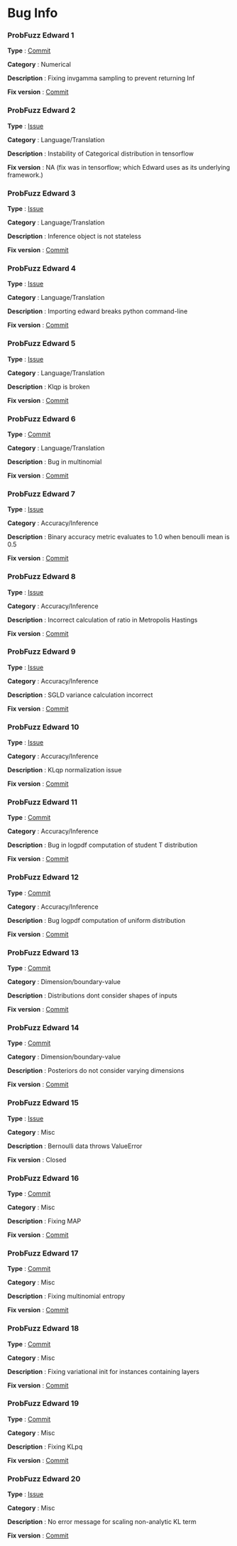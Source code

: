 # Bug Info #

### ProbFuzz Edward 1 ###

**Type** : [Commit](https://github.com/blei-lab/edward/commit/3616d41a28ccec808990b97c9c0272081463e5f5)

**Category** : Numerical

**Description** : Fixing invgamma sampling to prevent returning Inf

**Fix version** : [Commit](https://github.com/blei-lab/edward/commit/3616d41a28ccec808990b97c9c0272081463e5f5)

### ProbFuzz Edward 2 ###

**Type** : [Issue](https://github.com/blei-lab/edward/issues/724)

**Category** : Language/Translation

**Description** : Instability of Categorical distribution in tensorflow

**Fix version** : NA (fix was in tensorflow; which Edward uses as its underlying framework.)

### ProbFuzz Edward 3 ###

**Type** : [Issue](https://github.com/blei-lab/edward/issues/347)

**Category** :  Language/Translation

**Description** : Inference object is not stateless

**Fix version** : [Commit](https://github.com/blei-lab/edward/commit/10118dbd5cc5f0f93522850656b07514b0d88eee)

### ProbFuzz Edward 4

**Type** : [Issue](https://github.com/blei-lab/edward/issues/518)

**Category** : Language/Translation

**Description** : Importing edward breaks python command-line

**Fix version** : [Commit](https://github.com/blei-lab/edward/commit/e7efb88d15627839d801e3b4268ea38e570984d9)

### ProbFuzz Edward 5

**Type** : [Issue](https://github.com/blei-lab/edward/issues/376)

**Category** : Language/Translation

**Description** : Klqp is broken

**Fix version** : [Commit](https://github.com/blei-lab/edward/commit/b643111af0484035b4d44125539e2d7a72f77b03)

### ProbFuzz Edward 6
 
**Type** : [Commit](https://github.com/blei-lab/edward/commit/1feded926d197b4db0acb885d2717ed046f0960d)

**Category** : Language/Translation

**Description** : Bug in multinomial

**Fix version** : [Commit](https://github.com/blei-lab/edward/commit/1feded926d197b4db0acb885d2717ed046f0960d)

### ProbFuzz Edward 7
 
**Type** : [Issue](https://github.com/blei-lab/edward/issues/262)

**Category** : Accuracy/Inference

**Description** : Binary accuracy metric evaluates to 1.0 when benoulli mean is 0.5

**Fix version** : [Commit](https://github.com/blei-lab/edward/commit/574c70366e17529d01a4927bc05eda17a24ef495)

### ProbFuzz Edward 8
 
**Type** : [Issue](https://github.com/blei-lab/edward/issues/788)

**Category** : Accuracy/Inference

**Description** : Incorrect calculation of ratio in Metropolis Hastings

**Fix version** : [Commit](https://github.com/blei-lab/edward/commit/4d8c1f3af0db805a0653a2e749acb25b8e58df42)

### ProbFuzz Edward 9
 
**Type** : [Issue](https://github.com/blei-lab/edward/issues/722)

**Category** : Accuracy/Inference

**Description** : SGLD variance calculation incorrect

**Fix version** : [Commit](https://github.com/blei-lab/edward/commit/79f4193156e03f7721e60b8715d7e76bf638a41c)

### ProbFuzz Edward 10 
 
**Type** : [Issue](https://github.com/blei-lab/edward/issues/752)

**Category** : Accuracy/Inference

**Description** : KLqp normalization issue

**Fix version** : [Commit](https://github.com/blei-lab/edward/commit/972a9d9b90ea270a20e109a5ca7d7d3ea3f96885)

### ProbFuzz Edward 11 
 
**Type** : [Commit](https://github.com/blei-lab/edward/commit/26cabaff89e0bd559d1f8560f262418e81dea534)

**Category** : Accuracy/Inference

**Description** : Bug in logpdf computation of student T distribution

**Fix version** : [Commit](https://github.com/blei-lab/edward/commit/26cabaff89e0bd559d1f8560f262418e81dea534)

### ProbFuzz Edward 12
 
**Type** : [Commit](https://github.com/blei-lab/edward/commit/fe016576a977f0f1cd1d365ec2c04d1cea70b399)

**Category** : Accuracy/Inference

**Description** : Bug logpdf computation of uniform distribution

**Fix version** : [Commit](https://github.com/blei-lab/edward/commit/fe016576a977f0f1cd1d365ec2c04d1cea70b399)

### ProbFuzz Edward 13
 
**Type** : [Commit](https://github.com/blei-lab/edward/commit/43d8a3958d93db946202d27c7ad308d0cd0b8bda)

**Category** : Dimension/boundary-value

**Description** : Distributions dont consider shapes of inputs

**Fix version** : [Commit](https://github.com/blei-lab/edward/commit/43d8a3958d93db946202d27c7ad308d0cd0b8bda)

### ProbFuzz Edward 14
 
**Type** : [Commit](https://github.com/blei-lab/edward/commit/6a4289ff10860372960a99ddef655c3db3e227b5)

**Category** : Dimension/boundary-value

**Description** : Posteriors do not consider varying dimensions

**Fix version** : [Commit](https://github.com/blei-lab/edward/commit/6a4289ff10860372960a99ddef655c3db3e227b5)

### ProbFuzz Edward 15
 
**Type** : [Issue](https://github.com/blei-lab/edward/issues/78)

**Category** : Misc

**Description** : Bernoulli data throws ValueError

**Fix version** : Closed

### ProbFuzz Edward 16
 
**Type** : [Commit](https://github.com/blei-lab/edward/commit/5086e4941ea4d3851d7a902aadaa1f68480f31c9)

**Category** : Misc

**Description** : Fixing MAP

**Fix version** : [Commit](https://github.com/blei-lab/edward/commit/5086e4941ea4d3851d7a902aadaa1f68480f31c9)

### ProbFuzz Edward 17
 
**Type** : [Commit](https://github.com/blei-lab/edward/commit/002a27e203d296d37c5a832aae286eca13e9eed6)

**Category** : Misc

**Description** : Fixing multinomial entropy 

**Fix version** : [Commit](https://github.com/blei-lab/edward/commit/002a27e203d296d37c5a832aae286eca13e9eed6)

### ProbFuzz Edward 18
 
**Type** : [Commit](https://github.com/blei-lab/edward/commit/fea69a04c2b62ef9ba48496ea5d9e8ef790e29ba)

**Category** : Misc

**Description** : Fixing variational init for instances containing layers

**Fix version** : [Commit](https://github.com/blei-lab/edward/commit/fea69a04c2b62ef9ba48496ea5d9e8ef790e29ba)

### ProbFuzz Edward 19
 
**Type** : [Commit](https://github.com/blei-lab/edward/commit/008047dd2b453e230aac9f8aac2fcce7784720dc)

**Category** : Misc

**Description** : Fixing KLpq

**Fix version** : [Commit](https://github.com/blei-lab/edward/commit/008047dd2b453e230aac9f8aac2fcce7784720dc)

### ProbFuzz Edward 20
 
**Type** : [Issue](https://github.com/blei-lab/edward/issues/638)

**Category** : Misc

**Description** : No error message for scaling non-analytic KL term

**Fix version** : [Commit](https://github.com/blei-lab/edward/commit/c9afcb1fdf97d0336a77526951421d3443bc2fa3)

